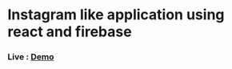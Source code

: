 # Instagram like application using react and firebase


### Live : [Demo](https://instagram-clone-e8ec6.web.app/)
